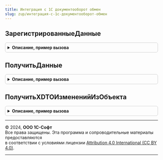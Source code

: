 ```yaml
---
title: Интеграция с 1С документооборот обмен
slug: zup/интеграция-с-1с-документооборот-обмен
---
```



## ЗарегистрированныеДанные
<details style="margin: 1em 0; padding: 0.5em; border: 1px solid #ccc; border-radius: 6px;">

<summary style="font-weight: bold; cursor: pointer;">Описание, пример вызова</summary>

```bsl

// Возвращает измененные объекты, интегрированные с 1С:Документооборотом, и готовые к выгрузке.
//
// Параметры:
//   Прокси - WSПрокси - объект для подключения к web-сервисам Документооборота.
//   УзелОбмена - ПланОбменаСсылка.ИнтеграцияС1СДокументооборотомПереопределяемый - узел, по которому нужно
//     получить изменения.
//   ОбъектыКУдалениюИзРегистрацииИзменений - Массив из ЛюбаяСсылка - неявно возвращаемое значение,
//     содержит ссылки на объекты, не требующие выгрузки, и на успешно отправленные объекты.
//
// Возвращаемое значение:
//   Массив из Структура:
//     * Объект - ЛюбаяСсылка
//     * ТипОбъектаДО - Строка
//     * ИдентификаторОбъектаДО - Строка
//     * ПравилоЗаполнения - СправочникСсылка.ПравилаИнтеграцииС1СДокументооборотом
//
Функция ЗарегистрированныеДанные(Прокси, УзелОбмена, ОбъектыКУдалениюИзРегистрацииИзменений) Экспорт
```

Пример вызова
```bsl
Результат = ИнтеграцияС1СДокументооборотОбмен.ЗарегистрированныеДанные(Прокси, УзелОбмена, ОбъектыКУдалениюИзРегистрацииИзменений) 
```
</details>

## ПолучитьДанные
<details style="margin: 1em 0; padding: 0.5em; border: 1px solid #ccc; border-radius: 6px;">

<summary style="font-weight: bold; cursor: pointer;">Описание, пример вызова</summary>

```bsl

// Получает данные из Документооборота.
//
Процедура ПолучитьДанные() Экспорт
```

Пример вызова
```bsl
ИнтеграцияС1СДокументооборотОбмен.ПолучитьДанные() 
```
</details>

## ПолучитьXDTOИзмененийИзОбъекта
<details style="margin: 1em 0; padding: 0.5em; border: 1px solid #ccc; border-radius: 6px;">

<summary style="font-weight: bold; cursor: pointer;">Описание, пример вызова</summary>

```bsl

// Возвращает объект XDTO, содержащий обновляемые изменения объекта.
//
// Параметры:
//   Прокси - WSПрокси - объект для подключения к web-сервисам Документооборота.
//   ДанныеОбъекта - См. ИнтеграцияС1СДокументооборотОбмен.ЗарегистрированныеДанные
//   КонтрольОтправкиФайлов - см. ИнтеграцияС1СДокументооборотБазоваяФункциональность.КонтрольОтправкиФайлов
//
// Возвращаемое значение:
//   ОбъектXDTO
//
Функция ПолучитьXDTOИзмененийИзОбъекта(Прокси, ДанныеОбъекта, КонтрольОтправкиФайлов) Экспорт
```

Пример вызова
```bsl
Результат = ИнтеграцияС1СДокументооборотОбмен.ПолучитьXDTOИзмененийИзОбъекта(Прокси, ДанныеОбъекта, КонтрольОтправкиФайлов) 
```
</details>

---

© 2024, **ООО 1С-Софт**  
Все права защищены. Эта программа и сопроводительные материалы предоставляются  
в соответствии с условиями лицензии [Attribution 4.0 International (CC BY 4.0)](https://creativecommons.org/licenses/by/4.0/legalcode).

---
